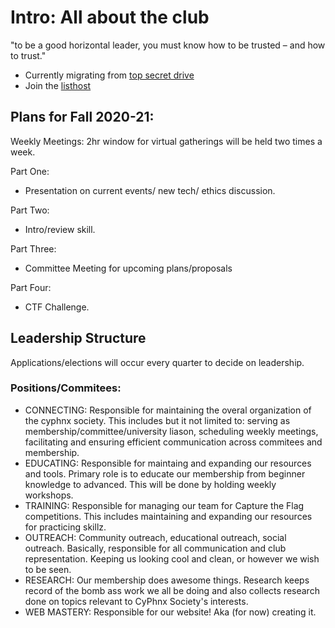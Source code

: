 # Intro: All about the club
"to be a good horizontal leader, you must know how to be trusted – and how to trust."

* Currently migrating from [top secret drive](https://docs.google.com/document/d/179a0z2PMum3ukpEWOt_Z_I0118wY9MENZohIYo4dm2U/edit?usp=sharing) 
* Join the [listhost](https://lists.uchicago.edu/web/info/securityclub)

## Plans for Fall 2020-21:
Weekly Meetings:
2hr window for virtual gatherings will be held two times a week.

Part One:
- Presentation on current events/ new tech/ ethics discussion.

Part Two:
- Intro/review skill.

Part Three:
- Committee Meeting for upcoming plans/proposals

Part Four:
- CTF Challenge.

## Leadership Structure
Applications/elections will occur every quarter to decide on leadership.

### Positions/Commitees:
- CONNECTING:
Responsible for maintaining the overal organization of the cyphnx society. This includes but it not limited to: serving as membership/committee/university liason, scheduling weekly meetings, facilitating and ensuring efficient communication across commitees and membership.
- EDUCATING:
Responsible for maintaing and expanding our resources and tools. Primary role is to educate our membership from beginner knowledge to advanced. This will be done by holding weekly workshops. 
- TRAINING:
Responsible for managing our team for Capture the Flag competitions. This includes maintaining and expanding our resources for practicing skillz. 
- OUTREACH:
Community outreach, educational outreach, social outreach. Basically, responsible for all communication and club representation. Keeping us looking cool and clean, or however we wish to be seen.
- RESEARCH:
Our membership does awesome things. Research keeps record of the bomb ass work we all be doing and also collects research done on topics relevant to CyPhnx Society's interests.
- WEB MASTERY:
Responsible for our website! Aka (for now) creating it.

